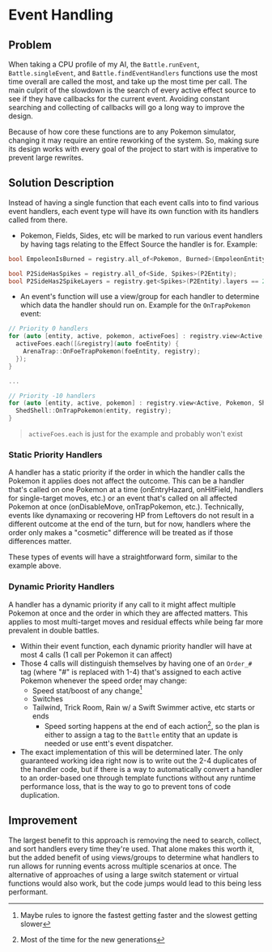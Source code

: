 # Event Handling

## Problem
When taking a CPU profile of my AI, the `Battle.runEvent`, `Battle.singleEvent`, and `Battle.findEventHandlers` functions use the most time overall are called the most, and take up the most time per call. The main culprit of the slowdown is the search of every active effect source to see if they have callbacks for the current event. Avoiding constant searching and collecting of callbacks will go a long way to improve the design.

Because of how core these functions are to any Pokemon simulator, changing it may require an entire reworking of the system. So, making sure its design works with every goal of the project to start with is imperative to prevent large rewrites.

## Solution Description
Instead of having a single function that each event calls into to find various event handlers, each event type will have its own function with its handlers called from there.

- Pokemon, Fields, Sides, etc will be marked to run various event handlers by having tags relating to the Effect Source the handler is for. Example:
```cpp
bool EmpoleonIsBurned = registry.all_of<Pokemon, Burned>(EmpoleonEntity);

bool P2SideHasSpikes = registry.all_of<Side, Spikes>(P2Entity);
bool P2SideHas2SpikeLayers = registry.get<Spikes>(P2Entity).layers == 2;
```

- An event's function will use a view/group for each handler to determine which data the handler should run on. Example for the `OnTrapPokemon` event:
```cpp
// Priority 0 handlers
for (auto [entity, active, pokemon, activeFoes] : registry.view<Active, Pokemon, ActiveFoes, ArenaTrap>().each()) {
  activeFoes.each([&registry](auto foeEntity) {
    ArenaTrap::OnFoeTrapPokemon(foeEntity, registry);
  });
}

...

// Priority -10 handlers
for (auto [entity, active, pokemon] : registry.view<Active, Pokemon, ShedShell>().each()) {
  ShedShell::OnTrapPokemon(entity, registry);
}
```
> `activeFoes.each` is just for the example and probably won't exist

### Static Priority Handlers
A handler has a static priority if the order in which the handler calls the Pokemon it applies does not affect the outcome. This can be a handler that's called on one Pokemon at a time (onEntryHazard, onHitField, handlers for single-target moves, etc.) or an event that's called on all affected Pokemon at once (onDisableMove, onTrapPokemon, etc.). Technically, events like dynamaxing or recovering HP from Leftovers do not result in a different outcome at the end of the turn, but for now, handlers where the order only makes a "cosmetic" difference will be treated as if those differences matter.

These types of events will have a straightforward form, similar to the example above.

### Dynamic Priority Handlers
A handler has a dynamic priority if any call to it might affect multiple Pokemon at once and the order in which they are affected matters. This applies to most multi-target moves and residual effects while being far more prevalent in double battles.

- Within their event function, each dynamic priority handler will have at most 4 calls (1 call per Pokemon it can affect)
- Those 4 calls will distinguish themselves by having one of an `Order_#` tag (where "#" is replaced with 1-4) that's assigned to each active Pokemon whenever the speed order may change:
  - Speed stat/boost of any change[^1]
  - Switches
  - Tailwind, Trick Room, Rain w/ a Swift Swimmer active, etc starts or ends
    - Speed sorting happens at the end of each action[^2], so the plan is either to assign a tag to the `Battle` entity that an update is needed or use entt's event dispatcher.
- The exact implementation of this will be determined later. The only guaranteed working idea right now is to write out the 2-4 duplicates of the handler code, but if there is a way to automatically convert a handler to an order-based one through template functions without any runtime performance loss, that is the way to go to prevent tons of code duplication.

## Improvement
The largest benefit to this approach is removing the need to search, collect, and sort handlers every time they're used. That alone makes this worth it, but the added benefit of using views/groups to determine what handlers to run allows for running events across multiple scenarios at once. The alternative of approaches of using a large switch statement or virtual functions would also work, but the code jumps would lead to this being less performant. 

[^1]: Maybe rules to ignore the fastest getting faster and the slowest getting slower
[^2]: Most of the time for the new generations